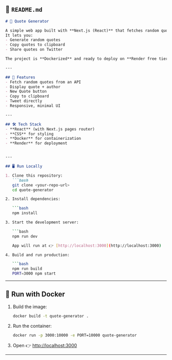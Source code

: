 

## 📄 `README.md`

```markdown
# 📜 Quote Generator

A simple web app built with **Next.js (React)** that fetches random quotes from the free [Quotable API](https://api.quotable.io).  
It lets you:
- Generate random quotes
- Copy quotes to clipboard
- Share quotes on Twitter

The project is **Dockerized** and ready to deploy on **Render free tier**.

---

## 🚀 Features
- Fetch random quotes from an API
- Display quote + author
- New Quote button
- Copy to clipboard
- Tweet directly
- Responsive, minimal UI

---

## 🛠 Tech Stack
- **React** (with Next.js pages router)
- **CSS** for styling
- **Docker** for containerization
- **Render** for deployment


---

## 🖥 Run Locally

1. Clone this repository:
   ```bash
   git clone <your-repo-url>
   cd quote-generator

2. Install dependencies:

   ```bash
   npm install

3. Start the development server:

   ```bash
   npm run dev

   App will run at 👉 [http://localhost:3000](http://localhost:3000)

4. Build and run production:

   ```bash
   npm run build
   PORT=3000 npm start
   ```

---

## 🐳 Run with Docker

1. Build the image:

   ```bash
   docker build -t quote-generator .
   ```

2. Run the container:

   ```bash
   docker run -p 3000:10000 -e PORT=10000 quote-generator
   ```

3. Open 👉 [http://localhost:3000](http://localhost:3000)

---